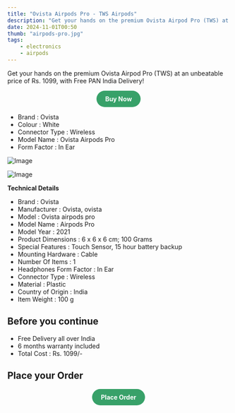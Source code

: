 ```yaml
---
title: "Ovista Airpods Pro - TWS Airpods"
description: "Get your hands on the premium Ovista Airpod Pro (TWS) at an unbeatable price."
date: 2024-11-01T00:50
thumb: "airpods-pro.jpg"
tags: 
    - electronics
    - airpods
---
```


Get your hands on the premium Ovista Airpod Pro (TWS) at an unbeatable price of Rs. 1099, with Free PAN India Delivery!

<div style="text-align: center;">
    <a href="https://pages.razorpay.com/ovista-airpods-pro" target="_blank" style="display: inline-block; background-color: #38a169; color: white; font-weight: bold; padding: 10px 20px; border-radius: 9999px; text-align: center; text-decoration: none;">Buy Now</a>
</div>

- Brand : Ovista
- Colour : White
- Connector Type : Wireless
- Model Name : Ovista Airpods Pro
- Form Factor : In Ear

![Image](https://ovista.in/cdn/shop/products/Untitled-design-49-e1636806122314_532x.png?v=1637355267)

![Image](https://ovista.in/cdn/shop/products/Untitled-design-50-e1636806103757_532x.png?v=1637355272)

__Technical Details__

- Brand	: Ovista
- Manufacturer : Ovista, ovista
- Model	: Ovista airpods pro
- Model Name : Airpods Pro
- Model Year : 2021
- Product Dimensions : 6 x 6 x 6 cm; 100 Grams
- Special Features : Touch Sensor, 15 hour battery backup
- Mounting Hardware	: Cable
- Number Of Items : 1
- Headphones Form Factor : In Ear
- Connector Type : Wireless
- Material : Plastic
- Country of Origin : India
- Item Weight : 100 g

## Before you continue

- Free Delivery all over India
- 6 months warranty included
- Total Cost : Rs. 1099/-

## Place your Order

<div style="text-align: center;">
    <a href="https://pages.razorpay.com/ovista-airpods-pro" target="_blank" style="display: inline-block; background-color: #38a169; color: white; font-weight: bold; padding: 10px 20px; border-radius: 9999px; text-align: center; text-decoration: none;">Place Order</a>
</div>
